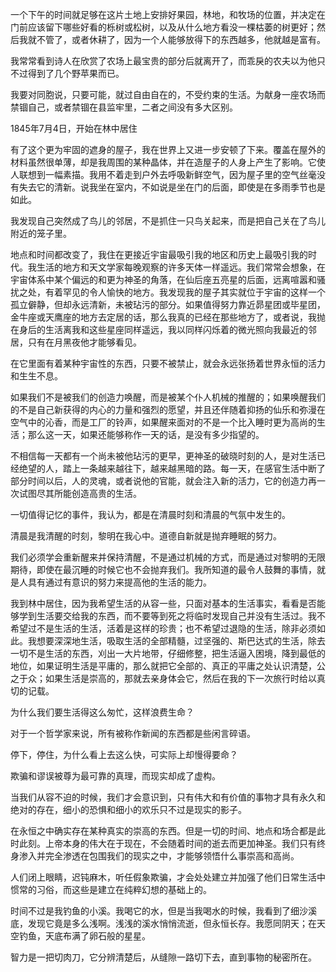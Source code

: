 一个下午的时间就足够在这片土地上安排好果园，林地，和牧场的位置，并决定在门前应该留下哪些好看的栎树或松树，以及从什么地方看没一棵枯萎的树更好；然后我就不管了，或者休耕了，因为一个人能够放得下的东西越多，他就越是富有。

我常常看到诗人在欣赏了农场上最宝贵的部分后就离开了，而乖戾的农夫以为他只不过得到了几个野苹果而已。

我要对同胞说，只要可能，就过自由自在的，不受约束的生活。为献身一座农场而禁锢自己，或者禁锢在县监牢里，二者之间没有多大区别。

1845年7月4日，开始在林中居住

有了这个更为牢固的遮身的屋子，我在世界上又进一步安顿了下来。覆盖在屋外的材料虽然很单薄，却是我周围的某种晶体，并在造屋子的人身上产生了影响。它使人联想到一幅素描。我用不着走到户外去呼吸新鲜空气，因为屋子里的空气丝毫没有失去它的清新。说我坐在室内，不如说是坐在门的后面，即使是在多雨季节也是如此。

我发现自己突然成了鸟儿的邻居，不是抓住一只鸟关起来，而是把自己关在了鸟儿附近的笼子里。

地点和时间都改变了，我住在更接近宇宙最吸引我的地区和历史上最吸引我的时代。我生活的地方和天文学家每晚观察的许多天体一样遥远。我们常常会想象，在宇宙体系中某个偏远的和更为神圣的角落，在仙后座五亮星的后面，远离喧嚣和骚扰之处，有着罕见的令人愉快的地方。我发现我的屋子其实就位于宇宙的这样一个孤立僻静，但却永远清新，未被玷污的部分。如果值得努力靠近昴星团或毕星团，金牛座或天鹰座的地方去定居的话，那么我真的已经在那些地方了，或者说，我抛在身后的生活离我和这些星座同样遥远，我以同样闪烁着的微光照向我最近的邻居，只有在月黑夜他才能够看见。

在它里面有着某种宇宙性的东西，只要不被禁止，就会永远张扬着世界永恒的活力和生生不息。

如果我们不是被我们的创造力唤醒，而是被某个仆人机械的推醒的；如果唤醒我们的不是自己新获得的内心的力量和强烈的愿望，并且还伴随着抑扬的仙乐和弥漫在空气中的沁香，而是工厂的铃声，如果醒来面对的不是一个比入睡时更为高尚的生活；那么这一天，如果还能够称作一天的话，是没有多少指望的。

不相信每一天都有一个尚未被他玷污的更早，更神圣的破晓时刻的人，是对生活已经绝望的人，踏上一条越来越往下，越来越黑暗的路。每一天，在感官生活中断了部分时间以后，人的灵魂，或者说他的官能，就会注入新的活力，它的创造力再一次试图尽其所能创造高贵的生活。

一切值得记忆的事件，我认为，都是在清晨时刻和清晨的气氛中发生的。

清晨是我清醒的时刻，黎明在我心中。道德自新就是抛弃睡眠的努力。

我们必须学会重新醒来并保持清醒，不是通过机械的方式，而是通过对黎明的无限期待，即使在最沉睡的时候它也不会抛弃我们。我所知道的最令人鼓舞的事情，就是人具有通过有意识的努力来提高他的生活的能力。

我到林中居住，因为我希望生活的从容一些，只面对基本的生活事实，看看是否能够学到生活要交给我的东西，而不要等到死之将临时发现自己并没有生活过。我不希望过不是生活的生活，活着是这样的珍贵；也不希望过退隐的生活，除非必须如此。我想要深深地生活，吸取生活的全部精髓，过坚强的、斯巴达式的生活，除去一切不是生活的东西，刈出一大片地带，仔细修整，把生活逼入困境，降到最低的地位，如果证明生活是平庸的，那么就把它全部的、真正的平庸之处认识清楚，公之于众；如果生活是崇高的，那就去亲身体会它，然后在我的下一次旅行时给以真切的记载。

为什么我们要生活得这么匆忙，这样浪费生命？

对于一个哲学家来说，所有被称作新闻的东西都是些闲言碎语。

停下，停住，为什么看上去这么快，可实际上却慢得要命？

欺骗和谬误被尊为最可靠的真理，而现实却成了虚构。

当我们从容不迫的时候，我们才会意识到，只有伟大和有价值的事物才具有永久和绝对的存在，细小的恐惧和细小的欢乐只不过是现实的影子。

在永恒之中确实存在某种真实的崇高的东西。但是一切的时间、地点和场合都是此时此刻。上帝本身的伟大在于现在，不会随着时间的逝去而更加神圣。我们只有终身渗入并完全渗透在包围我们的现实之中，才能够领悟什么事崇高和高尚。

人们闭上眼睛，迟钝麻木，听任假象欺骗，才会处处建立并加强了他们日常生活中惯常的习俗，而这些是建立在纯粹幻想的基础上的。

时间不过是我钓鱼的小溪。我喝它的水，但是当我喝水的时候，我看到了细沙溪底，发现它竟是多么浅啊。浅浅的溪水悄悄流逝，但永恒长存。我愿同阴天；在天空钓鱼，天底布满了卵石般的星星。

智力是一把切肉刀，它分辨清楚后，从缝隙一路切下去，直到事物的秘密所在。

